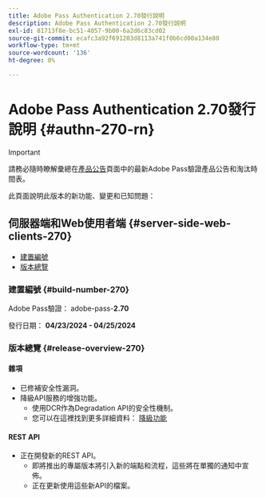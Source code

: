 ```yaml
---
title: Adobe Pass Authentication 2.70發行說明
description: Adobe Pass Authentication 2.70發行說明
exl-id: 81713f8e-bc51-4057-9b00-6a2d6c83cd02
source-git-commit: ecafc3a92f691203d8113a741f0b6cd00a134e80
workflow-type: tm+mt
source-wordcount: '136'
ht-degree: 0%

---
```


# Adobe Pass Authentication 2.70發行說明 {#authn-270-rn}

>[!IMPORTANT]
>
> 請務必隨時瞭解彙總在[產品公告](/help/authentication/product-announcements.md)頁面中的最新Adobe Pass驗證產品公告和淘汰時間表。

此頁面說明此版本的新功能、變更和已知問題：

## 伺服器端和Web使用者端 {#server-side-web-clients-270}

* [建置編號](#build-number-270)
* [版本總覽](#release-overview-270)

### 建置編號 {#build-number-270}

Adobe Pass驗證： adobe-pass-**2.70**

發行日期： **04/23/2024 - 04/25/2024**

### 版本總覽 {#release-overview-270}

#### 雜項

* 已修補安全性漏洞。
* 降級API服務的增強功能。
   * 使用DCR作為Degradation API的安全性機制。
   * 您可以在這裡找到更多詳細資料： [降級功能](../integration-guide-programmers/features-premium/degraded-access/degradation-feature.md)

#### REST API

* 正在開發新的REST API。
   * 即將推出的專屬版本將引入新的端點和流程，這些將在單獨的通知中宣佈。
   * 正在更新使用這些新API的檔案。
